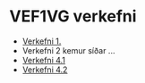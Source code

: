 # VEF1VG verkefni

* [Verkefni 1.](verk1/prufa.html)
* Verkefni 2 kemur síðar ...
* [Verkefni 4.1](verk4/)
* [Verkefni 4.2](verk4/verkefni53.html)
